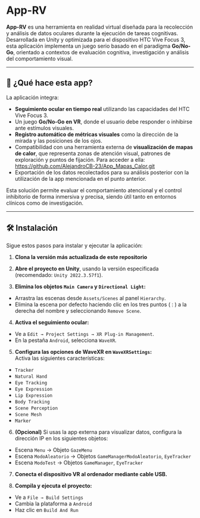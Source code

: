 # App-RV

**App-RV** es una herramienta en realidad virtual diseñada para la recolección y análisis de datos oculares durante la ejecución de tareas cognitivas. Desarrollada en Unity y optimizada para el dispositivo HTC Vive Focus 3, esta aplicación implementa un juego serio basado en el paradigma **Go/No-Go**, orientado a contextos de evaluación cognitiva, investigación y análisis del comportamiento visual.

---

## 🧠 ¿Qué hace esta app?

La aplicación integra:

- **Seguimiento ocular en tiempo real** utilizando las capacidades del HTC Vive Focus 3.
- Un juego **Go/No-Go en VR**, donde el usuario debe responder o inhibirse ante estímulos visuales.
- **Registro automático de métricas visuales** como la dirección de la mirada y las posiciones de los ojos.
- Compatibilidad con una herramienta externa de **visualización de mapas de calor**, que representa zonas de atención visual, patrones de exploración y puntos de fijación. Para acceder a ella: https://github.com/AlejandroCB-23/App_Mapas_Calor.git
- Exportación de los datos recolectados para su análisis posterior con la utilización de la app mencionada en el punto anterior.

Esta solución permite evaluar el comportamiento atencional y el control inhibitorio de forma inmersiva y precisa, siendo útil tanto en entornos clínicos como de investigación.

---

## 🛠 Instalación

Sigue estos pasos para instalar y ejecutar la aplicación:

1. **Clona la versión más actualizada de este repositorio**  


2. **Abre el proyecto en Unity**, usando la versión especificada (recomendado: `Unity 2022.3.57f1`).

3. **Elimina los objetos `Main Camera` y `Directional Light`:**  
- Arrastra las escenas desde `Assets/Scenes` al panel `Hierarchy`.  
- Elimina la escena por defecto haciendo clic en los tres puntos (`⋮`) a la derecha del nombre y seleccionando `Remove Scene`.

4. **Activa el seguimiento ocular:**  
- Ve a `Edit → Project Settings → XR Plug-in Management`.  
- En la pestaña `Android`, selecciona `WaveXR`.

5. **Configura las opciones de WaveXR en `WaveXRSettings`:**  
Activa las siguientes características:  
- `Tracker`  
- `Natural Hand`  
- `Eye Tracking`  
- `Eye Expression`  
- `Lip Expression`  
- `Body Tracking`  
- `Scene Perception`  
- `Scene Mesh`  
- `Marker`

6. **(Opcional)** Si usas la app externa para visualizar datos, configura la dirección IP en los siguientes objetos:  
- Escena `Menu` → Objeto `GazeMenu`  
- Escena `ModoAleatorio` → Objetos `GameManagerModoAleatorio`, `EyeTracker`  
- Escena `ModoTest` → Objetos `GameManager`, `EyeTracker`

7. **Conecta el dispositivo VR al ordenador mediante cable USB.**

8. **Compila y ejecuta el proyecto:**  
- Ve a `File → Build Settings`  
- Cambia la plataforma a `Android`  
- Haz clic en `Build And Run`


